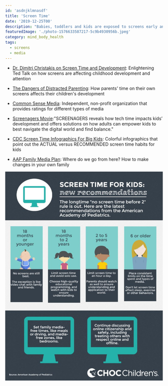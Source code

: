 ```yaml
---
id: 'asdnjklmnasdf'
title: 'Screen Time'
date: '2019-12-25T00'
description: "Babies, toddlers and kids are exposed to screens early and often, and I'm concerned that this is negatively affecting their growth, development, attention span, and sleep. It also affects their relationships with loved ones and their ability to interact with their peers."
featuredImage: './photo-1576633587217-5c9b4930956b.jpeg'
category: mind_body_health 
tags:
  - screens
  - media
---
```


* [Dr. Dimitri Christakis on Screen Time and Development](https://www.youtube.com/watch?v=BoT7qH_uVNo): Enlightening Ted Talk on how screens are affecting childhood development and attention

* [The Dangers of Distracted Parenting](https://www.theatlantic.com/magazine/archive/2018/07/the-dangers-of-distracted-parenting/561752/): How parents' time on their own screens affects their children's development

* [Common Sense Media](https://www.commonsensemedia.org/): Independent, non-profit organization that provides ratings for different types of media

* [Screenagers Movie](https://www.screenagersmovie.com/):"SCREENAGERS reveals how tech time impacts kids’ development and offers solutions on how adults can empower kids to best navigate the digital world and find balance."

* [CDC Screen Time Infographics For Big Kids](https://www.cdc.gov/nccdphp/dnpao/multimedia/infographics/getmoving.html): Colorful infographics that point out the ACTUAL versus RECOMMENDED screen time habits for kids 

* [AAP Family Media Plan](https://www.healthychildren.org/English/media/Pages/default.aspx): Where do we go from here? How to make changes in your own family

![recommendations for screen time for kids](./Screen-time-graphic-768x1015.jpg)
